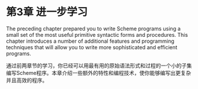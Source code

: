# 第3章 进一步学习

The preceding chapter prepared you to write Scheme programs using a small set of the most useful primitive syntactic forms and procedures. This chapter introduces a number of additional features and programming techniques that will allow you to write more sophisticated and efficient programs.

通过前两章节的学习，你已经可以用最有用的原始语法形式和过程的一个小的子集编写Scheme程序。本章介绍一些额外的特性和编程技术，使你能够编写出更复杂并且高效的程序。
